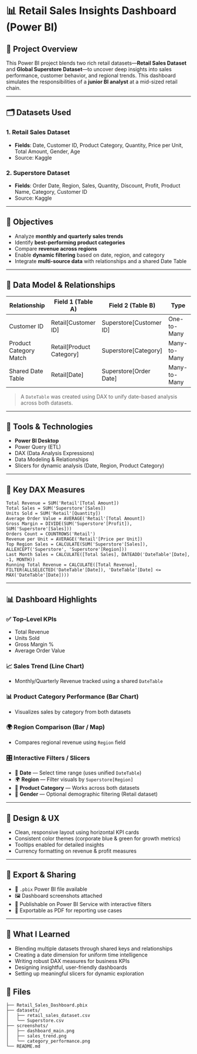 # 📊 Retail Sales Insights Dashboard (Power BI)

## 🚀 Project Overview

This Power BI project blends two rich retail datasets—**Retail Sales Dataset** and **Global Superstore Dataset**—to uncover deep insights into sales performance, customer behavior, and regional trends. This dashboard simulates the responsibilities of a **junior BI analyst** at a mid-sized retail chain.

---

## 🗂️ Datasets Used

### 1. Retail Sales Dataset
- **Fields**: Date, Customer ID, Product Category, Quantity, Price per Unit, Total Amount, Gender, Age
- Source: Kaggle

### 2. Superstore Dataset
- **Fields**: Order Date, Region, Sales, Quantity, Discount, Profit, Product Name, Category, Customer ID
- Source: Kaggle

---

## 🎯 Objectives

- Analyze **monthly and quarterly sales trends**
- Identify **best-performing product categories**
- Compare **revenue across regions**
- Enable **dynamic filtering** based on date, region, and category
- Integrate **multi-source data** with relationships and a shared Date Table

---

## 📀 Data Model & Relationships

| Relationship           | Field 1 (Table A)         | Field 2 (Table B)         | Type         |
|------------------------|---------------------------|----------------------------|--------------|
| Customer ID            | Retail[Customer ID]       | Superstore[Customer ID]    | One-to-Many  |
| Product Category Match | Retail[Product Category]  | Superstore[Category]       | Many-to-Many |
| Shared Date Table      | Retail[Date]              | Superstore[Order Date]     | Many-to-Many |

> A `DateTable` was created using DAX to unify date-based analysis across both datasets.

---

## 🔧 Tools & Technologies

- **Power BI Desktop**
- Power Query (ETL)
- DAX (Data Analysis Expressions)
- Data Modeling & Relationships
- Slicers for dynamic analysis (Date, Region, Product Category)

---

## 🧠 Key DAX Measures

```dax
Total Revenue = SUM('Retail'[Total Amount])
Total Sales = SUM('Superstore'[Sales])
Units Sold = SUM('Retail'[Quantity])
Average Order Value = AVERAGE('Retail'[Total Amount])
Gross Margin = DIVIDE(SUM('Superstore'[Profit]), SUM('Superstore'[Sales]))
Orders Count = COUNTROWS('Retail')
Revenue per Unit = AVERAGE('Retail'[Price per Unit])
Top Region Sales = CALCULATE(SUM('Superstore'[Sales]), ALLEXCEPT('Superstore', 'Superstore'[Region]))
Last Month Sales = CALCULATE([Total Sales], DATEADD('DateTable'[Date], -1, MONTH))
Running Total Revenue = CALCULATE([Total Revenue], FILTER(ALLSELECTED('DateTable'[Date]), 'DateTable'[Date] <= MAX('DateTable'[Date])))
```

---

## 📊 Dashboard Highlights

### ✅ Top-Level KPIs
- Total Revenue
- Units Sold
- Gross Margin %
- Average Order Value

### 📈 Sales Trend (Line Chart)
- Monthly/Quarterly Revenue tracked using a shared `DateTable`

### 📊 Product Category Performance (Bar Chart)
- Visualizes sales by category from both datasets

### 🌍 Region Comparison (Bar / Map)
- Compares regional revenue using `Region` field

### 🎛️ Interactive Filters / Slicers
- 📅 **Date** — Select time range (uses unified `DateTable`)
- 🌍 **Region** — Filter visuals by `Superstore[Region]`
- 🍭 **Product Category** — Works across both datasets
- 👤 **Gender** — Optional demographic filtering (Retail dataset)

---

## 🎨 Design & UX

- Clean, responsive layout using horizontal KPI cards
- Consistent color themes (corporate blue & green for growth metrics)
- Tooltips enabled for detailed insights
- Currency formatting on revenue & profit measures

---

## 📄 Export & Sharing

- 📁 `.pbix` Power BI file available
- 🖼️ Dashboard screenshots attached
- 🚀 Publishable on Power BI Service with interactive filters
- 📄 Exportable as PDF for reporting use cases

---



## 💼 What I Learned

- Blending multiple datasets through shared keys and relationships
- Creating a date dimension for uniform time intelligence
- Writing robust DAX measures for business KPIs
- Designing insightful, user-friendly dashboards
- Setting up meaningful slicers for dynamic exploration



## 📁 Files

```
├── Retail_Sales_Dashboard.pbix
├── datasets/
│   ├── retail_sales_dataset.csv
│   └── Superstore.csv
├── screenshots/
│   ├── dashboard_main.png
│   ├── sales_trend.png
│   └── category_performance.png
└── README.md
```
